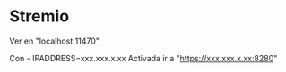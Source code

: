 # Stremio

Ver en "localhost:11470"

Con - IPADDRESS=xxx.xxx.x.xx  Activada ir a "https://xxx.xxx.x.xx:8280"


